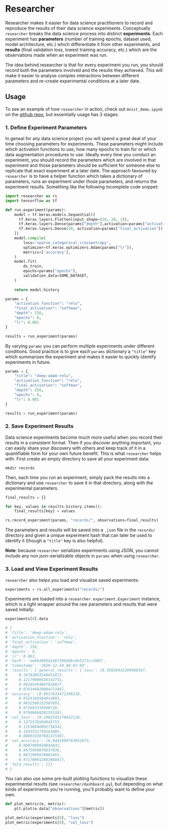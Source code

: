 # Researcher

Researcher makes it easier for data science practitioners to record and reproduce the results of their data science experiments. Conceptually `researcher` breaks the data science process into distinct **experiments**. Each experiment has **parameters** (number of training epochs, dataset used, model architecture, etc.) which differentiate it from other experiments, and **results** (final validation loss, lowest training accuracy, etc.) which are the observations made when an experiment was run. 

The idea behind researcher is that for every experiment you run, you should record both the parameters involved and the results they achieved. This will make it easier to analyse complex interactions between different parameters and re-create experimental conditions at a later date.

## Usage

To see an example of how `researcher` in action, check out `mnist_demo.ipynb` on the [github repo](https://github.com/Lewington-pitsos/researcher), but essentially usage has 3 stages:

### 1. Define Experiment Parameters

In geneal for any data science project you will spend a great deal of your time choosing parameters for experiments. These parameters might include which activation functions to use, how many epochs to train for or which data augmentation procedures to use. Ideally every time you conduct an experiment, you should record the parameters which are involved in that experiment and those parameters should be sufficient for someone else to replicate that exact experiment at a later date. The approach favoured by `researcher` is to have a helper function which takes a dictionary of parameters, runs an experiment under those parameters, and returns the experiment results. Something like the following incomplete code snippet:

```python
import researcher as rs
import tensorflow as tf

def run_experiment(params):
    model = tf.keras.models.Sequential([
      tf.keras.layers.Flatten(input_shape=(28, 28, 1)),
      tf.keras.layers.Dense(params["depth"],activation=params["activation_function"]),
      tf.keras.layers.Dense(10, activation=params["final_activation"])
    ])
    model.compile(
        loss='sparse_categorical_crossentropy',
        optimizer=tf.keras.optimizers.Adam(params["lr"]),
        metrics=['accuracy'],
    )
    model.fit(
        ds_train,
        epochs=params["epochs"],
        validation_data=SOME_DATASET, 
    )
    
    return model.history

params = {
    "activation_function": "relu",
    "final_activation": "softmax",
    "depth": 256,
    "epochs": 8,
    "lr": 0.001
}

results = run_experiment(params)
```
By varying `params` you can perform multiple experiments under different conditions. Good practice is to give each `params` dictionary a `"title"` key which summarizes the experiment and makes it easier to quickly identify experiments in future.

```python
params = {
    "title": "deep-adam-relu",
    "activation_function": "relu",
    "final_activation": "softmax",
    "depth": 256,
    "epochs": 8,
    "lr": 0.001
}

results = run_experiment(params)
```
### 2. Save Experiment Results

Data science experiments become much more useful when you record their results in a consistent format. Then if you discover anything important, you can easily share your discovery with others and keep track of it in a quantifiable form for your own future benefit. This is what `researcher` helps with. First create an empty directory to save all your experiment data:

`mkdir records`

Then, each time you run an experiment, simply pack the results into a dictionary and use `researcher` to save it in that directory, along with the experimental parameters.

```python
final_results = {}

for key, values in results.history.items():
    final_results[key] = values

rs.record_experiment(params, "records/", observations=final_results)
```

The parameters and results will be saved into a `.json` file in the `records/` directory and given a unique experiment hash that can later be used to identify it (though a `"title"` key is also helpful).

**Note**: because `researcher` serializes experiments using JSON, you cannot include any non json-serializable objects in `params` when using `researcher`.

### 3. Load and View Experiment Results

`researcher` also helps you load and visualize saved experiments:

```python
experiments = rs.all_experiments("records/")
```

Experiments are loaded into a `researcher.experiment.Experiment` instance, which is a light wrapper around the raw parameters and results that were saved initially:


```python
experiments[0].data

# {
# 'title': 'deep-adam-relu',
# 'activation_function': 'relu',
# 'final_activation': 'softmax',
# 'depth': 256,
# 'epochs': 8,
# 'lr': 0.001,
# 'hash': 'eebb49b9d1487396dd6c0e5271cc3083',
# 'timestamp': '2020-12-10_00:01:04',
# 'results': {'general_results': {'loss': [0.35920432209968567,
#     0.16782893240451813,
#     0.12179006636142731,
#     0.09385494887828827,
#     0.07634902000427246],
# 'accuracy': [0.9017833471298218,
#     0.9524166584014893,
#     0.9652500152587891,
#     0.972683310508728,
#     0.9780666828155518],
# 'val_loss': [0.1982543170452118,
#     0.1372576504945755,
#     0.11536946892738342,
#     0.1035531759262085,
#     0.08903338760137558],
# 'val_accuracy': [0.9441999793052673,
#     0.9607999920845032,
#     0.9675999879837036,
#     0.9672999978065491,
#     0.9717000126838684]},
# 'fold_results': {}}
# }
```

You can also use some pre-built plotting functions to visualize these experimental results (see `researcher/dashboard.py`), but depending on what kinds of experiments you're running, you'll probably want to define your own.

```python
def plot_metric(e, metric):
    plt.plot(e.data["observations"][metric])

plot_metric(experiments[0], "loss")
plot_metric(experiments[0], "val_loss")
```